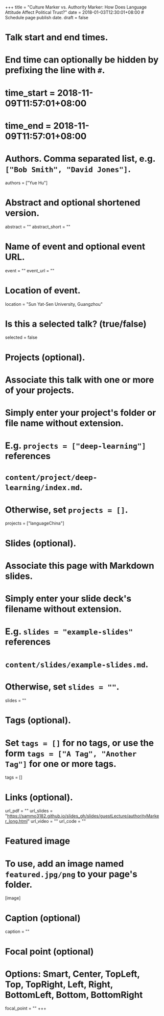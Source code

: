 +++
title = "Culture Marker vs. Authority Marker: How Does Language Attitude Affect Political Trust?"
date = 2018-01-03T12:30:01+08:00  # Schedule page publish date.
draft = false

# Talk start and end times.
#   End time can optionally be hidden by prefixing the line with `#`.
# time_start = 2018-11-09T11:57:01+08:00
# time_end = 2018-11-09T11:57:01+08:00

# Authors. Comma separated list, e.g. `["Bob Smith", "David Jones"]`.
authors = ["Yue Hu"]

# Abstract and optional shortened version.
abstract = ""
abstract_short = ""

# Name of event and optional event URL.
event = ""
event_url = ""

# Location of event.
location = "Sun Yat-Sen University, Guangzhou"

# Is this a selected talk? (true/false)
selected = false

# Projects (optional).
#   Associate this talk with one or more of your projects.
#   Simply enter your project's folder or file name without extension.
#   E.g. `projects = ["deep-learning"]` references 
#   `content/project/deep-learning/index.md`.
#   Otherwise, set `projects = []`.
projects = ["languageChina"]

# Slides (optional).
#   Associate this page with Markdown slides.
#   Simply enter your slide deck's filename without extension.
#   E.g. `slides = "example-slides"` references 
#   `content/slides/example-slides.md`.
#   Otherwise, set `slides = ""`.
slides = ""

# Tags (optional).
#   Set `tags = []` for no tags, or use the form `tags = ["A Tag", "Another Tag"]` for one or more tags.
tags = []

# Links (optional).
url_pdf = ""
url_slides = "https://sammo3182.github.io/slides_gh/slides/guestLecture/authorityMarker_long.html"
url_video = ""
url_code = ""

# Featured image
# To use, add an image named `featured.jpg/png` to your page's folder. 
[image]
  # Caption (optional)
  caption = ""

  # Focal point (optional)
  # Options: Smart, Center, TopLeft, Top, TopRight, Left, Right, BottomLeft, Bottom, BottomRight
  focal_point = ""
+++
